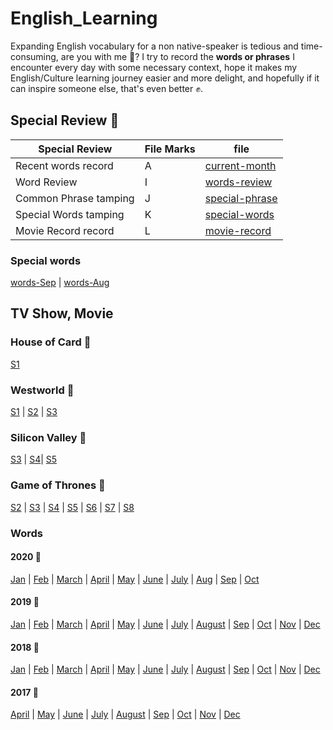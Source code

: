 # English_Learning
  
Expanding English vocabulary for a non native-speaker is tedious and time-consuming, are you with me 🤔? I try to record the **words or phrases** I encounter every day with some necessary context, hope it makes my English/Culture learning journey easier and more delight, and hopefully if it can inspire someone else, that's even better ✊.  

## Special Review 🐗   

|  Special Review      |    File Marks       |  file   	|
| ------------- |-------------  | ------- |
|    Recent words record   |  A  | [current-month](./words/2020/words-Oct.md)   |
|    Word Review   |  I  |  [words-review](./words-review.md)       |
|    Common Phrase tamping   |  J  | [special-phrase](./special/phrase.md)       |
|    Special Words tamping   |  K  | [special-words](./special/special-words-Sep.md)       |
|    Movie Record record |  L | [movie-record](./media/movie.md)       |

### Special words 

[words-Sep](./special/special-words-Sep.md) | [words-Aug](./special/special-words-Aug.md)

## TV Show, Movie
### House of Card 🐺 
[S1](./media/houseOfCards/HOC1.md)

### Westworld 🤖
[S1](./media/westWorld/ww1.md) | [S2](./media/westWorld/ww2.md) | [S3](./media/westWorld/ww3.md)  

### Silicon Valley 🐨
[S3](./media/siliconValley/sv3.md) | [S4](./media/siliconValley/sv4.md)| [S5](./media/siliconValley/sv5.md) 

### Game of Thrones 👑
[S2](./media/GOT/GOT2.md) | [S3](./media/GOT/GOT3.md) | [S4](./media/GOT/GOT4.md) | [S5](./media/GOT/GOT5.md)  | [S6](./media/GOT/GOT6.md)  | [S7](./media/GOT/GOT7.md)  | [S8](./media/GOT/GOT8.md)  

### Words 

#### 2020 👊 
[Jan](./words/2020/words-Jan.md) | [Feb](./words/2020/words-Feb.md) | [March](./words/2020/words-Mar.md) |  [April](./words/2020/words-April.md) | [May](./words/2020/words-May.md) | [June](./words/2020/words-Jun.md) | [July](./words/2020/words-July.md) | [Aug](./words/2020/words-Aug.md) | [Sep](./words/2020/words-Sep.md) | [Oct](./words/2020/words-Oct.md)

#### 2019 🏃  
[Jan](./words/2019/words-Jan.md) | [Feb](./words/2019/words-Feb.md) | [March](./words/2019/words-March.md) |  [April](./words/2019/words-April.md) | 
[May](./words/2019/words-May.md) | [June](./words/2019/words-June.md) | [July](./words/2019/words-July.md) |  [August](./words/2019/words-Aug.md) |
[Sep](./words/2019/words-Sep.md) | [Oct](./words/2019/words-Oct.md) | [Nov](./words/2019/words-Nov.md) | [Dec](./words/2019/words-Dec.md)   

#### 2018 💃  
[Jan](./words/2018/words-Jan.md) | [Feb](./words/2018/words-Feb.md) | [March](./words/2018/words-Mar.md) | [April](./words/2018/words-Apr.md)  | [May](./words/2018/words-May.md)  | [June](./words/2018/words-Jun.md)  | [July](./words/2018/words-Jul.md)  | [August](./words/2018/words-Aug.md)  | [Sep](./words/2018/words-Sep.md)  | [Oct](./words/2018/words-Oct.md) | [Nov](./words/2018/words-Nov.md)  | [Dec](./words/2018/words-Dec.md)  

#### 2017 👀  
[April](./words/2017/words-Apr.md)  | [May](./words/2017/words-May.md)  | [June](./words/2017/words-Jun.md)  | [July](./words/2017/words-Jul.md)  | [August](./words/2017/words-Aug.md)  | [Sep](./words/2017/words-Sep.md)  | [Oct](./words/2017/words-Oct.md) | [Nov](./words/2017/words-Nov.md)  | [Dec](./words/2017/words-Dec.md) 

